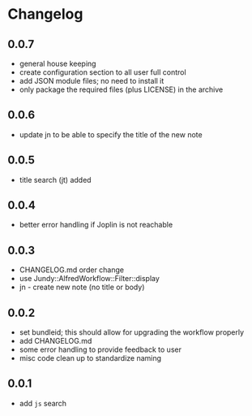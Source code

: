 # Changelog

## 0.0.7

- general house keeping
- create configuration section to all user full control
- add JSON module files; no need to install it
- only package the required files (plus LICENSE) in the archive

## 0.0.6

- update jn to be able to specify the title of the new note

## 0.0.5

- title search (jt) added

## 0.0.4

- better error handling if Joplin is not reachable

## 0.0.3

- CHANGELOG.md order change
- use Jundy::AlfredWorkflow::Filter::display
- jn - create new note (no title or body)

## 0.0.2

- set bundleid; this should allow for upgrading the workflow properly
- add CHANGELOG.md
- some error handling to provide feedback to user
- misc code clean up to standardize naming

## 0.0.1

- add `js` search
